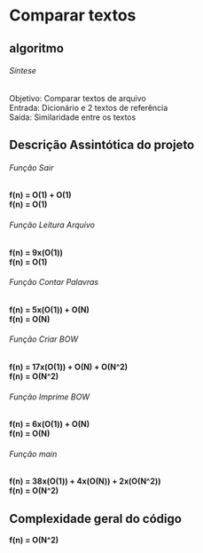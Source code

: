 # Comparar textos

## algoritmo
###### Síntese
Objetivo: Comparar textos de arquivo<br/>
Entrada: Dicionário e 2 textos de referência<br/>
Saída: Similaridade entre os textos

## Descrição Assintótica do projeto

###### Função Sair

**f(n) = O(1) + O(1)**<br/>
**f(n) = O(1)**

###### Função Leitura Arquivo

**f(n) = 9x(O(1))**<br/>
**f(n) = O(1)**

###### Função Contar Palavras

**f(n) = 5x(O(1)) + O(N)**<br/>
**f(n) = O(N)**

###### Função Criar BOW

**f(n) = 17x(O(1)) + O(N) + O(N^2)**<br/>
**f(n) = O(N^2)**

###### Função Imprime BOW

**f(n) = 6x(O(1)) + O(N)**<br/>
**f(n) = O(N)**


###### Função main

**f(n) = 38x(O(1)) + 4x(O(N)) + 2x(O(N^2))**<br/>
**f(n) = O(N^2)**

## Complexidade geral do código

**f(n) = O(N^2)**
